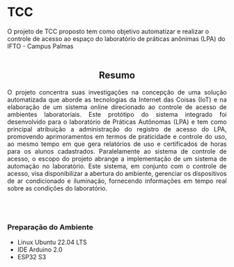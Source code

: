 # TCC
O projeto de TCC proposto tem como objetivo automatizar e realizar o controle de acesso ao espaço do laboratório de práticas anônimas (LPA) do IFTO - Campus Palmas
<br/>
<br/>

<h2 align="center"> Resumo </h2> 

<p align="justify"> 
O projeto concentra suas investigações na concepção de uma solução automatizada que aborde as tecnologias da Internet das Coisas (IoT) e na elaboração de um sistema online direcionado ao controle de acesso de ambientes laboratoriais. Este protótipo do sistema integrado foi desenvolvido para o laboratório de Práticas Autônomas (LPA) e tem como principal atribuição a administração do registro de acesso do LPA, promovendo aprimoramentos em termos de praticidade e controle do uso, ao mesmo tempo em que gera relatórios de uso e certificados de horas para os alunos cadastrados. Paralelamente ao sistema de controle de acesso, o escopo do projeto abrange a implementação de um sistema de automação no laboratório. Este sistema, em conjunto com o controle de acesso, visa disponibilizar a abertura do ambiente, gerenciar os dispositivos de ar condicionado e iluminação, fornecendo informações em tempo real sobre as condições do laboratório.
</p>
<br/>
<br/>

<h3 align="justify"> Preparação do Ambiente </h3> 

- Linux Ubuntu 22.04 LTS
- IDE Arduino 2.0
- ESP32 S3

